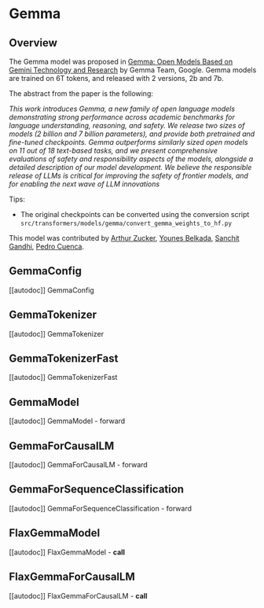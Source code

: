 <!--Copyright 2024 The HuggingFace Team. All rights reserved.

Licensed under the Apache License, Version 2.0 (the "License"); you may not use this file except in compliance with
the License. You may obtain a copy of the License at

http://www.apache.org/licenses/LICENSE-2.0

Unless required by applicable law or agreed to in writing, software distributed under the License is distributed on
an "AS IS" BASIS, WITHOUT WARRANTIES OR CONDITIONS OF ANY KIND, either express or implied. See the License for the
specific language governing permissions and limitations under the License.

⚠️ Note that this file is in Markdown but contain specific syntax for our doc-builder (similar to MDX) that may not be
rendered properly in your Markdown viewer.

-->

# Gemma

## Overview

The Gemma model was proposed in [Gemma: Open Models Based on Gemini Technology and Research](<INSERT PAPER LINK HERE>) by Gemma Team, Google.
Gemma models are trained on 6T tokens, and released with 2 versions, 2b and 7b.

The abstract from the paper is the following:

*This work introduces Gemma, a new family of open language models demonstrating strong performance across academic benchmarks for language understanding, reasoning, and safety. We release two sizes of models (2 billion and 7 billion parameters), and provide both pretrained and fine-tuned checkpoints. Gemma outperforms similarly sized open models on 11 out of 18 text-based tasks, and we present comprehensive evaluations of safety and responsibility aspects of the models, alongside a detailed description of our model development. We believe the responsible release of LLMs is critical for improving the safety of frontier models, and for enabling the next wave of LLM innovations*

Tips:

- The original checkpoints can be converted using the conversion script `src/transformers/models/gemma/convert_gemma_weights_to_hf.py` 

This model was contributed by [Arthur Zucker](https://huggingface.co/ArthurZ), [Younes Belkada](https://huggingface.co/ybelkada), [Sanchit Gandhi](https://huggingface.co/sanchit-gandhi), [Pedro Cuenca](https://huggingface.co/pcuenq).


## GemmaConfig

[[autodoc]] GemmaConfig

## GemmaTokenizer

[[autodoc]] GemmaTokenizer


## GemmaTokenizerFast

[[autodoc]] GemmaTokenizerFast

## GemmaModel

[[autodoc]] GemmaModel
    - forward

## GemmaForCausalLM

[[autodoc]] GemmaForCausalLM
    - forward

## GemmaForSequenceClassification

[[autodoc]] GemmaForSequenceClassification
    - forward

## FlaxGemmaModel

[[autodoc]] FlaxGemmaModel
    - __call__

## FlaxGemmaForCausalLM

[[autodoc]] FlaxGemmaForCausalLM
    - __call__
